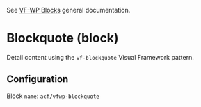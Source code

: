 See [VF-WP Blocks](/docs/blocks.md) general documentation.

# Blockquote (block)

Detail content using the `vf-blockquote` Visual Framework pattern.

## Configuration

Block `name`: `acf/vfwp-blockquote`
